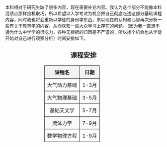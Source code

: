 本科相对于研究生缺了很多内容，现在需要补充内容。我认为这个部分不能像本科混绩点那样投机取巧，所以希望以入学考试为机会把自己彻底吃透这部分基础课程内容，同时我也将会重新以学徒的身份学东西，来以现在的认知和心智再次分析一些有关于教育学的内容，从而获知一些大众学习上存在的问题。（因为我一直想不通为什么中学学的很吃力，各种无根据的归因是不严谨的，所以找个机会也从学徒开始对自己进行观察分析）时间安排如下。
<html lang="zh">
<head>
    <meta charset="UTF-8">
    <meta name="viewport" content="width=device-width, initial-scale=1.0">
    <title>课程安排</title>
    <style>
        table {
            width: 50%;
            border-collapse: collapse;
            margin: 20px auto;
        }
        th, td {
            border: 1px solid #000;
            text-align: center;
            padding: 8px;
        }
        th {
            background-color: #f2f2f2;
        }
        tr:nth-child(even) {
            background-color: #f9f9f9;
        }
    </style>
</head>
<body>
    <h2 style="text-align: center;">课程安排</h2>
    <table>
        <thead>
            <tr>
                <th>课程名</th>
                <th>日期</th>
            </tr>
        </thead>
        <tbody>
            <tr>
                <td>大气动力基础</td>
                <td>1-3月</td>
            </tr>
            <tr>
                <td>大气物理基础</td>
                <td>3-5月</td>
            </tr>
            <tr>
                <td>基础天文学</td>
                <td>5-7月</td>
            </tr>
            <tr>
                <td>流体力学</td>
                <td>7-9月</td>
            </tr>
            <tr>
                <td>数学物理方程</td>
                <td>1-9月</td>
            </tr>
        </tbody>
    </table>
</body>
</html>